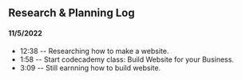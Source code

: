 ## Research & Planning Log
#### 11/5/2022
* 12:38 -- Researching how to make a website.
* 1:58 -- Start codecademy class: Build Website for your Business.
* 3:09 -- Still earnning how to build website.
